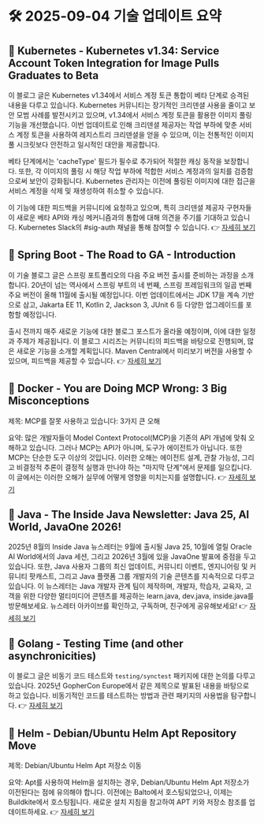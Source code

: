# 🛠️ 2025-09-04 기술 업데이트 요약

## 🔹 Kubernetes - Kubernetes v1.34: Service Account Token Integration for Image Pulls Graduates to Beta
이 블로그 글은 Kubernetes v1.34에서 서비스 계정 토큰 통합이 베타 단계로 승격된 내용을 다루고 있습니다. Kubernetes 커뮤니티는 장기적인 크리덴셜 사용을 줄이고 보안 모범 사례를 발전시키고 있으며, v1.34에서 서비스 계정 토큰을 활용한 이미지 풀링 기능을 개선했습니다. 이번 업데이트로 인해 크리덴셜 제공자는 작업 부하에 맞춘 서비스 계정 토큰을 사용하여 레지스트리 크리덴셜을 얻을 수 있으며, 이는 전통적인 이미지 풀 시크릿보다 안전하고 일시적인 대안을 제공합니다.

베타 단계에서는 'cacheType' 필드가 필수로 추가되어 적절한 캐싱 동작을 보장합니다. 또한, 각 이미지의 풀링 시 해당 작업 부하에 적합한 서비스 계정과의 일치를 검증함으로써 보안이 강화됩니다. Kubernetes 관리자는 이전에 풀링된 이미지에 대한 접근을 서비스 계정을 삭제 및 재생성하여 취소할 수 있습니다.

이 기능에 대한 피드백을 커뮤니티에 요청하고 있으며, 특히 크리덴셜 제공자 구현자들이 새로운 베타 API와 캐싱 메커니즘과의 통합에 대해 의견을 주기를 기대하고 있습니다. Kubernetes Slack의 #sig-auth 채널을 통해 참여할 수 있습니다.
👉 [자세히 보기](https://kubernetes.io/blog/2025/09/03/kubernetes-v1-34-sa-tokens-image-pulls-beta/)

## 🔹 Spring Boot - The Road to GA - Introduction
이 기술 블로그 글은 스프링 포트폴리오의 다음 주요 버전 출시를 준비하는 과정을 소개합니다. 20년이 넘는 역사에서 스프링 부트의 네 번째, 스프링 프레임워크의 일곱 번째 주요 버전이 올해 11월에 출시될 예정입니다. 이번 업데이트에서는 JDK 17을 계속 기반으로 삼고, Jakarta EE 11, Kotlin 2, Jackson 3, JUnit 6 등 다양한 업그레이드를 포함할 예정입니다.

출시 전까지 매주 새로운 기능에 대한 블로그 포스트가 올라올 예정이며, 이에 대한 일정과 주제가 제공됩니다. 이 블로그 시리즈는 커뮤니티의 피드백을 바탕으로 진행되며, 많은 새로운 기능을 소개할 계획입니다. Maven Central에서 미리보기 버전을 사용할 수 있으며, 피드백을 제공할 수 있습니다.
👉 [자세히 보기](https://spring.io/blog/2025/09/02/road_to_ga_introduction)

## 🔹 Docker - You are Doing MCP Wrong: 3 Big Misconceptions
제목: MCP를 잘못 사용하고 있습니다: 3가지 큰 오해

요약: 많은 개발자들이 Model Context Protocol(MCP)을 기존의 API 개념에 맞춰 오해하고 있습니다. 그러나 MCP는 API가 아니며, 도구가 에이전트가 아닙니다. 또한 MCP는 단순한 도구 이상의 것입니다. 이러한 오해는 에이전트 설계, 관찰 가능성, 그리고 비결정적 추론이 결정적 실행과 만나야 하는 "마지막 단계"에서 문제를 일으킵니다. 이 글에서는 이러한 오해가 실무에 어떻게 영향을 미치는지를 설명합니다.
👉 [자세히 보기](https://www.docker.com/blog/mcp-misconceptions-tools-agents-not-api/)

## 🔹 Java - The Inside Java Newsletter: Java 25, AI World, JavaOne 2026!
2025년 8월의 Inside Java 뉴스레터는 9월에 출시될 Java 25, 10월에 열릴 Oracle AI World에서의 Java 세션, 그리고 2026년 3월에 있을 JavaOne 발표에 중점을 두고 있습니다. 또한, Java 사용자 그룹의 최신 업데이트, 커뮤니티 이벤트, 엔지니어링 및 커뮤니티 팟캐스트, 그리고 Java 플랫폼 그룹 개발자의 기술 콘텐츠를 지속적으로 다루고 있습니다. 이 뉴스레터는 Java 개발자 관계 팀이 제작하며, 개발자, 학습자, 교육자, 고객을 위한 다양한 멀티미디어 콘텐츠를 제공하는 learn.java, dev.java, inside.java를 방문해보세요. 뉴스레터 아카이브를 확인하고, 구독하며, 친구에게 공유해보세요!
👉 [자세히 보기](https://inside.java/2025/09/02/inside-java-newsletter/)

## 🔹 Golang - Testing Time (and other asynchronicities)
이 블로그 글은 비동기 코드 테스트와 `testing/synctest` 패키지에 대한 논의를 다루고 있습니다. 2025년 GopherCon Europe에서 같은 제목으로 발표된 내용을 바탕으로 하고 있습니다. 비동기적인 코드를 테스트하는 방법과 관련 패키지의 사용법을 탐구합니다.
👉 [자세히 보기](https://go.dev/blog/testing-time)

## 🔹 Helm - Debian/Ubuntu Helm Apt Repository Move
제목: Debian/Ubuntu Helm Apt 저장소 이동

요약: Apt를 사용하여 Helm을 설치하는 경우, Debian/Ubuntu Helm Apt 저장소가 이전된다는 점에 유의해야 합니다. 이전에는 Balto에서 호스팅되었으나, 이제는 Buildkite에서 호스팅됩니다. 새로운 설치 지침을 참고하여 APT 키와 저장소 참조를 업데이트하세요.
👉 [자세히 보기](https://helm.sh/blog/debian-helm-repository-move/)

